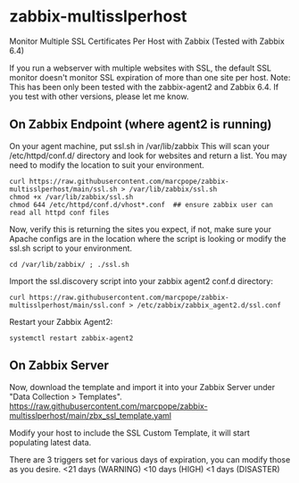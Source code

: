 # zabbix-multisslperhost
Monitor Multiple SSL Certificates Per Host with Zabbix (Tested with Zabbix 6.4)

If you run a webserver with multiple websites with SSL, the default SSL monitor doesn't monitor SSL expiration of more than one site per host. Note: This has been only been tested with the zabbix-agent2 and Zabbix 6.4. If you test with other versions, please let me know.

## On Zabbix Endpoint (where agent2 is running)
On your agent machine, put ssl.sh in /var/lib/zabbix This will scan your /etc/httpd/conf.d/ directory and look for <ServerName xyz.com:443> websites and return a list. You may need to modify the location to suit your environment.
```
curl https://raw.githubusercontent.com/marcpope/zabbix-multisslperhost/main/ssl.sh > /var/lib/zabbix/ssl.sh
chmod +x /var/lib/zabbix/ssl.sh
chmod 644 /etc/httpd/conf.d/vhost*.conf  ## ensure zabbix user can read all httpd conf files
```
Now, verify this is returning the sites you expect, if not, make sure your Apache configs are in the location where the script is looking or modify the ssl.sh script to your environment. 
```
cd /var/lib/zabbix/ ; ./ssl.sh
```
Import the ssl.discovery script into your zabbix agent2 conf.d directory:
```
curl https://raw.githubusercontent.com/marcpope/zabbix-multisslperhost/main/ssl.conf > /etc/zabbix/zabbix_agent2.d/ssl.conf
```
Restart your Zabbix Agent2:
```
systemctl restart zabbix-agent2
```
## On Zabbix Server
Now, download the template and import it into your Zabbix Server under "Data Collection > Templates".
https://raw.githubusercontent.com/marcpope/zabbix-multisslperhost/main/zbx_ssl_template.yaml

Modify your host to include the SSL Custom Template, it will start populating latest data.

There are 3 triggers set for various days of expiration, you can modify those as you desire.
<21 days (WARNING)
<10 days (HIGH)
<1 days (DISASTER)



